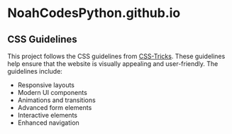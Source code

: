 # NoahCodesPython.github.io

## CSS Guidelines

This project follows the CSS guidelines from [CSS-Tricks](https://css-tricks.com/). These guidelines help ensure that the website is visually appealing and user-friendly. The guidelines include:

- Responsive layouts
- Modern UI components
- Animations and transitions
- Advanced form elements
- Interactive elements
- Enhanced navigation
